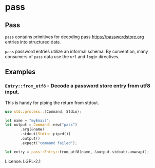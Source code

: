 # pass

## Pass
`pass` contains primitives for decoding pass <https://passwordstore.org>
entries into structured data.

`pass` password entries utilize an informal schema. By convention, many
consumers of `pass` data use the `url` and `login` directives.

## Examples

### `Entry::from_utf8` - Decode a password store entry from utf8 input.

 This is handy for piping the return from stdout.

 ```rust
 use std::process::{Command, Stdio};

 let name = "myEmail";
 let output = Command::new("pass")
		.arg(&name)
		.stdout(Stdio::piped())
		.output()
		.expect("command failed");

 let entry = pass::Entry::from_utf8(name, &output.stdout).unwrap();
 ```

License: LGPL-2.1
